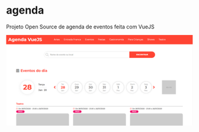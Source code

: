 # agenda

Projeto Open Source de agenda de eventos feita com VueJS

![alt text](https://raw.githubusercontent.com/AlbreisNetwork/agenda/master/screenshot-2.png)